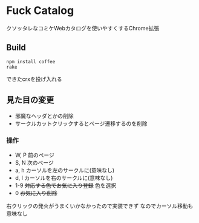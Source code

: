# Fuck Catalog

クソッタレなコミケWebカタログを使いやすくするChrome拡張

## Build

    npm install coffee
    rake

できたcrxを投げ入れる

## 見た目の変更

- 邪魔なヘッダとかの削除
- サークルカットクリックするとページ遷移するのを削除

### 操作

- W, P 前のページ
- S, N 次のページ
- a, h カーソルを左のサークルに(意味なし)
- d, l カーソルを右のサークルに(意味なし)
- 1-9 ~~対応する色でお気に入り登録~~ 色を選択
- 0 ~~お気に入り削除~~

右クリックの発火がうまくいかなかったので実装できず
なのでカーソル移動も意味なし
